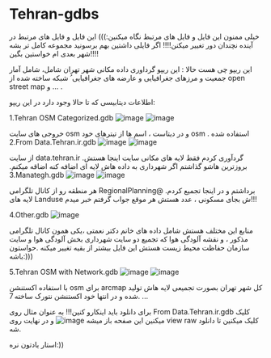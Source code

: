 # Tehran-gdbs
خیلی ممنون این فایل و فایل های مرتبط نگاه میکنین:)))
این فایل و فایل های مرتبط در آینده نچندان دور تغییر میکنن!!!!
اگر فایلی داشتین بهم برسونید مجموعه کامل تر بشه شهر بعدی ام خواستین بگین!!!!

این ریپو چی هست حالا : این ریپو گرداوری داده مکانی شهر تهران شامل، شامل آمار جمعیت و مرزهای جغرافیایی و عارضه های جغرافیایی ُ شبکه ساخته شده از open street map و ... .

اطلاعات دیتابیسی که تا حالا وجود دارد در این ریپو:

1.Tehran OSM Categorized.gdb
![image](https://github.com/97mohatah/Tehran-gdbs/assets/131670439/07e3da3d-83a8-45c8-b983-92da23b73cf6)
![image](https://github.com/97mohatah/Tehran-gdbs/assets/131670439/df253dab-0acb-4122-8220-e26eb1cf444c)


خروجی های سایت osm و در دیتاست ، اسم ها از تیترهای خود osm استفاده شده  .
2.From Data.Tehran.ir.gdb
![image](https://github.com/97mohatah/Tehran-gdbs/assets/131670439/3088c1fb-3115-4d23-ab52-2edb173277a3)
![image](https://github.com/97mohatah/Tehran-gdbs/assets/131670439/c30fea03-c73c-4be1-b65a-496625a7df47)


از سایت data.tehran.ir گردآوری کردم فقط لایه های مکانی سایت اینجا هستش. بروزترین هاشو گذاشتم اگر شهرداری به داده هاش لایه ای اضافه کنه اضاقه میکنم.
3.Manategh.gdb
![image](https://github.com/97mohatah/Tehran-gdbs/assets/131670439/06b82ebf-850f-49a2-8a9d-246df7bd56e6)
![image](https://github.com/97mohatah/Tehran-gdbs/assets/131670439/f9d23a32-6a49-4cbd-8db0-034fb26dc680)


هر منطقه رو از کانال تلگرامی RegionalPlanning@ برداشتم و در اینجا تجمیع کردم. لایه های Landuse ش بجای مسکونی ، عدد هستش هر موقع جواب گرفتم خبر میدم!!!


4.Other.gdb
![image](https://github.com/97mohatah/Tehran-gdbs/assets/131670439/658999e3-7b4f-485b-aec0-8999c4677e1b)


منابع این مختلف هستش شامل داده های خانم دکتر نعمتی ،یکی همون کانال تلگرامی مذکور ، و نقشه آلودگی هوا که تجمیع دو سایت شهرداری بخش آلودگی هوا و سایت سازمان حفاظت محیط زیست هستش این فایل بیشتر از بقیه تغییر میکنه .حواستون باشه:)))

5.Tehran OSM with Network.gdb
![image](https://github.com/97mohatah/Tehran-gdbs/assets/131670439/4eb6001f-3f6b-43d1-88f6-e0cbbd7821ee)
![image](https://github.com/97mohatah/Tehran-gdbs/assets/131670439/19299809-726d-416d-8d24-61b781f2eaf4)


با استفاده اکستنشن osm برای arcmap کل شهر تهران بصورت تجمیعی لایه هاش تولید شده و در انتها خود اکستنشن نتورک ساخته
7. ...


برای دانلود باید اینکارو کنین!!!
به عنوان مثال روی From Data.Tehran.ir.gdb کلیک میکنین این صفحه باز میشه
![image](https://github.com/97mohatah/Tehran-gdbs/assets/131670439/4719d65b-7a50-47a3-a510-48b24c4df220)
و در نهایت روی view raw  کلیک میکنین تا دانلود شه.

استار یادتون نره:))


